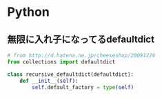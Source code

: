 # Python
## 無限に入れ子になってるdefaultdict
```python
# from http://d.hatena.ne.jp/cheeseshop/20091226
from collections import defaultdict

class recursive_defaultdict(defaultdict):
    def __init__(self):
        self.default_factory = type(self)
```
